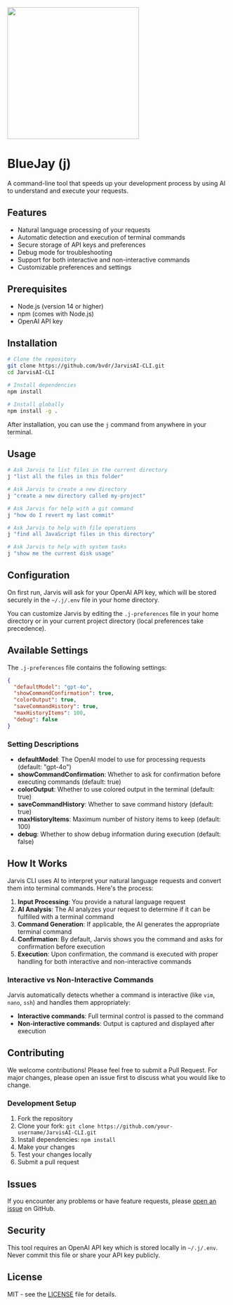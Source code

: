 
<img src="https://github.com/user-attachments/assets/a964f6f2-b2b0-48b3-bdce-a328c5e13690" width=300 />

# BlueJay (j)

A command-line tool that speeds up your development process by using AI to understand and execute your requests.

## Features

- Natural language processing of your requests
- Automatic detection and execution of terminal commands
- Secure storage of API keys and preferences
- Debug mode for troubleshooting
- Support for both interactive and non-interactive commands
- Customizable preferences and settings

## Prerequisites

- Node.js (version 14 or higher)
- npm (comes with Node.js)
- OpenAI API key

## Installation

```bash
# Clone the repository
git clone https://github.com/bvdr/JarvisAI-CLI.git
cd JarvisAI-CLI

# Install dependencies
npm install

# Install globally
npm install -g .
```

After installation, you can use the `j` command from anywhere in your terminal.

## Usage

```bash
# Ask Jarvis to list files in the current directory
j "list all the files in this folder"

# Ask Jarvis to create a new directory
j "create a new directory called my-project"

# Ask Jarvis for help with a git command
j "how do I revert my last commit"

# Ask Jarvis to help with file operations
j "find all JavaScript files in this directory"

# Ask Jarvis to help with system tasks
j "show me the current disk usage"
```

## Configuration

On first run, Jarvis will ask for your OpenAI API key, which will be stored securely in the `~/.j/.env` file in your home directory.

You can customize Jarvis by editing the `.j-preferences` file in your home directory or in your current project directory (local preferences take precedence).

## Available Settings

The `.j-preferences` file contains the following settings:

```json
{
  "defaultModel": "gpt-4o",
  "showCommandConfirmation": true,
  "colorOutput": true,
  "saveCommandHistory": true,
  "maxHistoryItems": 100,
  "debug": false
}
```

### Setting Descriptions

- **defaultModel**: The OpenAI model to use for processing requests (default: "gpt-4o")
- **showCommandConfirmation**: Whether to ask for confirmation before executing commands (default: true)
- **colorOutput**: Whether to use colored output in the terminal (default: true)
- **saveCommandHistory**: Whether to save command history (default: true)
- **maxHistoryItems**: Maximum number of history items to keep (default: 100)
- **debug**: Whether to show debug information during execution (default: false)

## How It Works

Jarvis CLI uses AI to interpret your natural language requests and convert them into terminal commands. Here's the process:

1. **Input Processing**: You provide a natural language request
2. **AI Analysis**: The AI analyzes your request to determine if it can be fulfilled with a terminal command
3. **Command Generation**: If applicable, the AI generates the appropriate terminal command
4. **Confirmation**: By default, Jarvis shows you the command and asks for confirmation before execution
5. **Execution**: Upon confirmation, the command is executed with proper handling for both interactive and non-interactive commands

### Interactive vs Non-Interactive Commands

Jarvis automatically detects whether a command is interactive (like `vim`, `nano`, `ssh`) and handles them appropriately:
- **Interactive commands**: Full terminal control is passed to the command
- **Non-interactive commands**: Output is captured and displayed after execution

## Contributing

We welcome contributions! Please feel free to submit a Pull Request. For major changes, please open an issue first to discuss what you would like to change.

### Development Setup

1. Fork the repository
2. Clone your fork: `git clone https://github.com/your-username/JarvisAI-CLI.git`
3. Install dependencies: `npm install`
4. Make your changes
5. Test your changes locally
6. Submit a pull request

## Issues

If you encounter any problems or have feature requests, please [open an issue](https://github.com/bvdr/JarvisAI-CLI/issues) on GitHub.

## Security

This tool requires an OpenAI API key which is stored locally in `~/.j/.env`. Never commit this file or share your API key publicly.

## License

MIT - see the [LICENSE](LICENSE) file for details.
